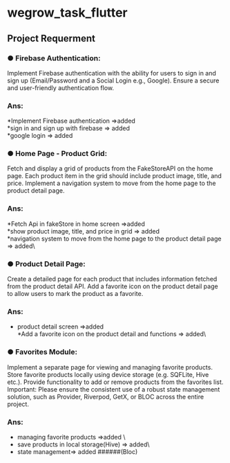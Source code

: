 # wegrow_task_flutter



## Project Requerment 
### ● Firebase Authentication:
Implement Firebase authentication with the ability for users to sign in and sign up
(Email/Password and a Social Login e.g., Google).
Ensure a secure and user-friendly authentication flow.

### Ans:
*Implement Firebase authentication =>added\
*sign in and sign up with firebase => added\
*google login => added



### ● Home Page - Product Grid:
Fetch and display a grid of products from the FakeStoreAPI on the home page.
Each product item in the grid should include product image, title, and price.
Implement a navigation system to move from the home page to the product detail page.

### Ans:
*Fetch Api in fakeStore in home screen =>added\
*show product image, title, and price in grid => added\
*navigation system to move from the home page to the product detail page => added\


### ● Product Detail Page:
Create a detailed page for each product that includes information fetched from the
product detail API.
Add a favorite icon on the product detail page to allow users to mark the product as a
favorite.

### Ans:
* product detail screen =>added\
*Add a favorite icon on the product detail and functions => added\


### ● Favorites Module:
Implement a separate page for viewing and managing favorite products.
Store favorite products locally using device storage (e.g. SQFLite, Hive etc.).
Provide functionality to add or remove products from the favorites list.
Important: Please ensure the consistent use of a robust state management solution, such as
Provider, Riverpod, GetX, or BLOC across the entire project.


### Ans:
*  managing favorite products =>added \
* save products in local storage(Hive) => added\
* state management=> added ######(Bloc)





